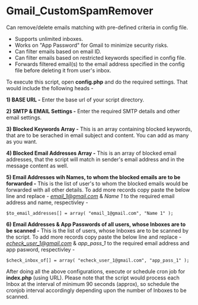 Gmail_CustomSpamRemover
=======================

Can remove/delete emails matching with pre-defined criteria in config file. 

* Supports unlimited inboxes. 
* Works on "App Password" for Gmail to minimize security risks.
* Can filter emails based on email ID.
* Can filter emails based on restricted keywords specified in config file.
* Forwards filtered email(s) to the email address specified in the config file before deleting it from user's inbox.

To execute this script, open **config.php** and do the required settings. That would include the following heads -
 
__1) BASE URL -__ Enter the base url of your script directory.

__2) SMTP & EMAIL Settings -__ Enter the required SMTP details and other email settings.

__3) Blocked Keywords Array -__ This is an array containing blocked keywords, that are to be serached in email subject and content. You can add as many as you want.

__4) Blocked Email Addresses Array -__ This is an array of blocked email addresses, that the script will match in sender's email address and in the message content as well.

__5) Email Addresses wih Names, to whom the blocked emails are to be forwarded -__ This is the list of user's to whom the blocked emails would be forwarded with all other details. To add more records copy paste the below line and replace - *email_1@gmail.com* & *Name 1* to the required email address and name, respectivley -
```
$to_email_addresses[] = array( "email_1@gmail.com", "Name 1" );
```

__6) Email Addresses & App Passwords of all users, whose Inboxes are to be scanned -__  This is the list of users, whose Inboxes are to be scanned by the script. To add more records copy paste the below line and replace - *echeck_user_1@gmail.com* & *app_pass_1* to the required email address and app pasword, respectivley -
```
$check_inbox_of[] = array( "echeck_user_1@gmail.com", "app_pass_1" );
```

After doing all the above configurations, execute or schedule cron job for **index.php** (using URL). Please note that the script would process each Inbox at the interval of minimum 90 seconds (approx), so schedule the cronjob interval accordingly depending upon the number of Inboxes to be scanned.
